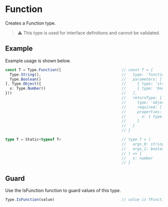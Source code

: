 # Function

Creates a Function type. 

> ⚠️ This type is used for interface definitions and cannot be validated.

## Example

Example usage is shown below. 

```typescript
const T = Type.Function([                           // const T = {
  Type.String(),                                    //   type: 'function'
  Type.Boolean()                                    //   parameters: [
], Type.Object({                                    //     { type: 'string' },
  x: Type.Number()                                  //     { type: 'boolean' }
}))                                                 //   ],
                                                    //   returnType: {
                                                    //     type: 'object',
                                                    //     required: ['x'],
                                                    //     properties: {
                                                    //       x: { type: 'number' }
                                                    //     }
                                                    //   }
                                                    // }

type T = Static<typeof T>                           // type T = (
                                                    //   args_0: string, 
                                                    //   args_1: boolean
                                                    // ) => { 
                                                    //   x: number 
                                                    // }
```

## Guard

Use the IsFunction function to guard values of this type.

```typescript
Type.IsFunction(value)                              // value is TFunction
```